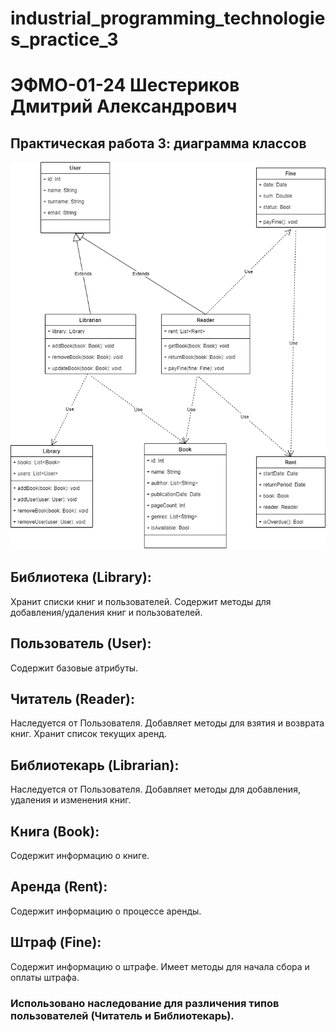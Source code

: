 # industrial_programming_technologies_practice_3
# ЭФМО-01-24 Шестериков Дмитрий Александрович
## Практическая работа 3: диаграмма классов

![диаграмма классов](https://github.com/shester1kov/industrial_programming_technologies_practice_3/blob/main/%D0%B4%D0%B8%D0%B0%D0%B3%D1%80%D0%B0%D0%BC%D0%BC%D0%B0%20%D0%BA%D0%BB%D0%B0%D1%81%D1%81%D0%BE%D0%B2.png)


## Библиотека (Library):
Хранит списки книг и пользователей.
Содержит методы для добавления/удаления книг и пользователей.

## Пользователь (User):
Содержит базовые атрибуты.
## Читатель (Reader):
Наследуется от Пользователя.
Добавляет методы для взятия и возврата книг.
Хранит список текущих аренд.
## Библиотекарь (Librarian):
Наследуется от Пользователя.
Добавляет методы для добавления, удаления и изменения книг.
## Книга (Book):
Содержит информацию о книге.

## Аренда (Rent):
Содержит информацию о процессе аренды.

## Штраф (Fine):
Содержит информацию о штрафе.
Имеет методы для начала сбора и оплаты штрафа.


### Использовано наследование для различения типов пользователей (Читатель и Библиотекарь).
